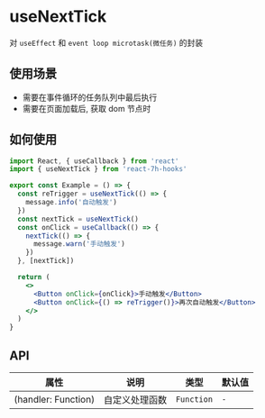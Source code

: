 # useNextTick

对 `useEffect` 和 `event loop microtask(微任务)` 的封装

## 使用场景

- 需要在事件循环的任务队列中最后执行
- 需要在页面加载后, 获取 dom 节点时

## 如何使用

```jsx
import React, { useCallback } from 'react'
import { useNextTick } from 'react-7h-hooks'

export const Example = () => {
  const reTrigger = useNextTick(() => {
    message.info('自动触发')
  })
  const nextTick = useNextTick()
  const onClick = useCallback(() => {
    nextTick(() => {
      message.warn('手动触发')
    })
  }, [nextTick])

  return (
    <>
      <Button onClick={onClick}>手动触发</Button>
      <Button onClick={() => reTrigger()}>再次自动触发</Button>
    </>
  )
}

```

## API

| 属性                | 说明           | 类型       | 默认值 |
| ------------------- | -------------- | ---------- | ------ |
| (handler: Function) | 自定义处理函数 | `Function` | `-`    |

